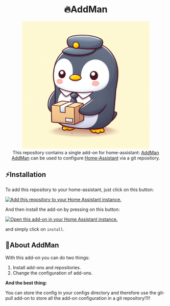 <h1 align="center">🔥AddMan</h1>

<p align="center">
  <img src="images/logo.jpg" width="400" />
  <br />
  This repository contains a single add-on for home-assistant: <a href="./addman">AddMan</a>
  <br />
  <a href="./addman">AddMan</a> can be used to configure <a href="https://www.home-assistant.io">Home-Assistant</a>
  via a git repository.
</p>

## ⚡Installation

To add this repository to your home-assistant, just click on this button:

[![Add this repository to your Home Assistant instance.][repo-badge]][repo]

And then install the add-on by pressing on this button:

[![Open this add-on in your Home Assistant instance.][addon-badge]][addon]

and simply click on `install`.

## 🐝About AddMan

With this add-on you can do two things:

1. Install add-ons and repositories.
2. Change the configuration of add-ons.

**And the best thing:**

You can store the config in your configs directory and therefore
use the git-pull add-on to store all the add-on configuration
in a git repository!1!!

[addon-badge]: https://my.home-assistant.io/badges/supervisor_addon.svg
[addon]: https://my.home-assistant.io/redirect/supervisor_addon/?addon=1fa9e8ff_addman&repository_url=https%3A%2F%2Fgithub.com%2Fdadav%2Fhass-addon-addman
[repo-badge]: https://my.home-assistant.io/badges/supervisor_add_addon_repository.svg
[repo]: https://my.home-assistant.io/redirect/supervisor_add_addon_repository/?repository_url=https%3A%2F%2Fgithub.com%2Fdadav%2Fhass-addon-addman
